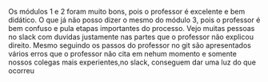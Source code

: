 Os módulos 1 e 2 foram muito bons, pois o professor é excelente e bem didático.
O que já não posso dizer o mesmo do módulo 3, pois o professor é bem confuso e pula etapas importantes do processo.
Vejo muitas pessoas no slack com duvidas justamente nas partes que o professor não explicou direito.
Mesmo seguindo os passos do professor no git são apresentados vários erros que o professor não cita em nehum momento e somente nossos colegas mais experientes,no slack, conseguem dar uma luz do que ocorreu